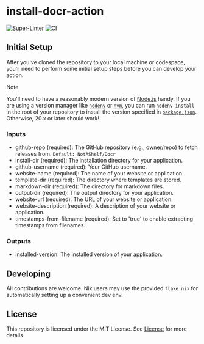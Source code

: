 # install-docr-action

[![Super-Linter](https://github.com/actions/javascript-action/actions/workflows/linter.yml/badge.svg)](https://github.com/super-linter/super-linter)
![CI](https://github.com/actions/javascript-action/actions/workflows/ci.yml/badge.svg)

## Initial Setup

After you've cloned the repository to your local machine or codespace, you'll
need to perform some initial setup steps before you can develop your action.

> [!NOTE]
>
> You'll need to have a reasonably modern version of
> [Node.js](https://nodejs.org) handy. If you are using a version manager like
> [`nodenv`](https://github.com/nodenv/nodenv) or
> [`nvm`](https://github.com/nvm-sh/nvm), you can run `nodenv install` in the
> root of your repository to install the version specified in
> [`package.json`](./package.json). Otherwise, 20.x or later should work!

### Inputs

- github-repo (required): The GitHub repository (e.g., owner/repo) to fetch
  releases from. `Default: NotAShelf/Docr`
- install-dir (required): The installation directory for your application.
- github-username (required): Your GitHub username.
- website-name (required): The name of your website or application.
- template-dir (required): The directory where templates are stored.
- markdown-dir (required): The directory for markdown files.
- output-dir (required): The output directory for your application.
- website-url (required): The URL of your website or application.
- website-description (required): A description of your website or application.
- timestamps-from-filename (required): Set to 'true' to enable extracting
  timestamps from filenames.

### Outputs

- installed-version: The installed version of your application.

## Developing

All contributions are welcome. Nix users may use the provided `flake.nix` for
automatically setting up a convenient dev env.

## License

This repository is licensed under the MIT License. See [License](LICENSE) for
more details.
